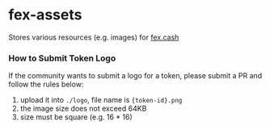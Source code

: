 # fex-assets

Stores various resources (e.g. images) for [fex.cash](https://fex.cash)

### How to Submit Token Logo
If the community wants to submit a logo for a token, please submit a PR and follow the rules below:
1. upload it into `./logo`, file name is `{token-id}.png`
2. the image size does not exceed 64KB
3. size must be square (e.g. 16 * 16)



